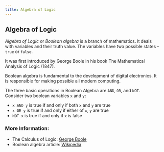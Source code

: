 ```yaml
---
title: Algebra of Logic
---
```

## Algebra of Logic

_Algebra of Logic_ or _Boolean algebra_ is a branch of mathematics. It deals with variables and their truth value. The variables have two possible states – `true` or `false`.

It was first introduced by George Boole in his book The Mathematical Analysis of Logic (1847).

Boolean algebra is fundamental to the development of digital electronics. It is responsible for making possible all modern computing.

The three basic operations in Boolean Algebra are `AND`, `OR`, and `NOT`. Consider two boolean variables `x` and `y`:

- `x AND y` is true if and only if both `x` and `y` are true
- `x OR y` is true if and only if either of `x`, `y` are true
- `NOT x` is true if and only if `x` is false

### More Information:
- The Calculus of Logic: [George Boole](http://www.maths.tcd.ie/pub/HistMath/People/Boole/CalcLogic/CalcLogic.html)
- Boolean algebra article: [Wikipedia](https://en.wikipedia.org/wiki/Boolean_algebra)
